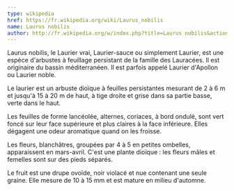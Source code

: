 ```yaml
---
type: wikipedia
href: https://fr.wikipedia.org/wiki/Laurus_nobilis
name: Laurus nobilis
author: http://fr.wikipedia.org/w/index.php?title=Laurus nobilis&action=history
---
```

Laurus nobilis, le Laurier vrai, Laurier-sauce ou simplement Laurier, est une espèce d'arbustes à feuillage persistant de la famille des Lauracées. Il est originaire du bassin méditerranéen. Il est parfois appelé Laurier d'Apollon ou Laurier noble.

Le laurier est un arbuste dioïque à feuilles persistantes mesurant de 2 à 6 m et jusqu'à 15 à 20 m de haut, à tige droite et grise dans sa partie basse, verte dans le haut.

Les feuilles de forme lancéolée, alternes, coriaces, à bord ondulé, sont vert foncé sur leur face supérieure et plus claires à la face inférieure. Elles dégagent une odeur aromatique quand on les froisse.

Les fleurs, blanchâtres, groupées par 4 à 5 en petites ombelles, apparaissent en mars-avril. C'est une plante dioïque : les fleurs mâles et femelles sont sur des pieds séparés.

Le fruit est une drupe ovoïde, noir violacé et nue contenant une seule graine. Elle mesure de 10 à 15 mm et est mature en milieu d'automne.